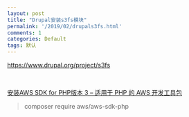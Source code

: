 ```yaml
---
layout: post
title: "Drupal安装s3fs模块"
permalink: '/2019/02/drupals3fs.html'
comments: 1
categories: Default
tags: 默认
---
```

https://www.drupal.org/project/s3fs

&nbsp;

[安装AWS SDK for PHP版本 3 – 适用于 PHP 的 AWS 开发工具包](https://docs.aws.amazon.com/zh_cn/sdk-for-php/v3/developer-guide/getting-started_installation.html)

>  
> composer require aws/aws-sdk-php
> &nbsp;